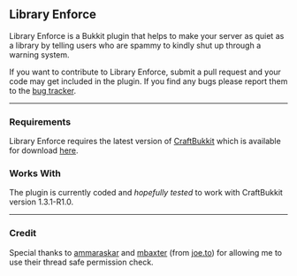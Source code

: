 Library Enforce
---------------
Library Enforce is a Bukkit plugin that helps to make your server as quiet as a library by telling users who are spammy to kindly shut up through a warning system.

If you want to contribute to Library Enforce, submit a pull request and your code may get included in the plugin. If you find any bugs please report them to the <a href="http://dev.nekotech.tk">bug tracker</a>.

---

### Requirements
Library Enforce requires the latest version of <a href="http://bukkit.org/">CraftBukkit</a> which is available for download <a href="http://dl.bukkit.org/">here</a>.

### Works With
The plugin is currently coded and *hopefully tested* to work with CraftBukkit version 1.3.1-R1.0.

---

### Credit
Special thanks to <a href="https://github.com/ammaraskar">ammaraskar</a> and <a href="https://github.com/mbax">mbaxter</a> (from <a href="http://www.joe.to">joe.to</a>) for allowing me to use their thread safe permission check.